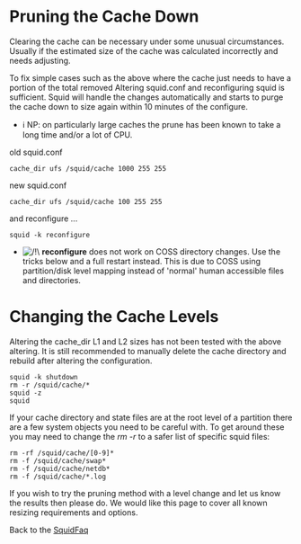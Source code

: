 # Pruning the Cache Down

Clearing the cache can be necessary under some unusual circumstances.
Usually if the estimated size of the cache was calculated incorrectly
and needs adjusting.

To fix simple cases such as the above where the cache just needs to have
a portion of the total removed Altering squid.conf and reconfiguring
squid is sufficient. Squid will handle the changes automatically and
starts to purge the cache down to size again within 10 minutes of the
configure.

  - ℹ️
    NP: on particularly large caches the prune has been known to take a
    long time and/or a lot of CPU.

old squid.conf

    cache_dir ufs /squid/cache 1000 255 255

new squid.conf

    cache_dir ufs /squid/cache 100 255 255

and reconfigure ...

    squid -k reconfigure

  - ![/\!\\](https://wiki.squid-cache.org/wiki/squidtheme/img/alert.png)
    **reconfigure** does not work on COSS directory changes. Use the
    tricks below and a full restart instead. This is due to COSS using
    partition/disk level mapping instead of 'normal' human accessible
    files and directories.

# Changing the Cache Levels

Altering the cache\_dir L1 and L2 sizes has not been tested with the
above altering. It is still recommended to manually delete the cache
directory and rebuild after altering the configuration.

    squid -k shutdown
    rm -r /squid/cache/*
    squid -z
    squid

If your cache directory and state files are at the root level of a
partition there are a few system objects you need to be careful with. To
get around these you may need to change the *rm -r* to a safer list of
specific squid files:

    rm -rf /squid/cache/[0-9]*
    rm -f /squid/cache/swap*
    rm -f /squid/cache/netdb*
    rm -f /squid/cache/*.log

If you wish to try the pruning method with a level change and let us
know the results then please do. We would like this page to cover all
known resizing requirements and options.

Back to the
[SquidFaq](/SquidFaq#)
